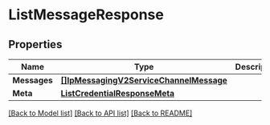 # ListMessageResponse

## Properties

Name | Type | Description | Notes
------------ | ------------- | ------------- | -------------
**Messages** | [**[]IpMessagingV2ServiceChannelMessage**](ip_messaging.v2.service.channel.message.md) |  | [optional] 
**Meta** | [**ListCredentialResponseMeta**](ListCredentialResponse_meta.md) |  | [optional] 

[[Back to Model list]](../README.md#documentation-for-models) [[Back to API list]](../README.md#documentation-for-api-endpoints) [[Back to README]](../README.md)


